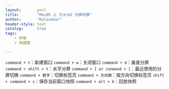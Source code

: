 ```yaml
---
layout:       post
title:        "MacOS 上 Iterm2 分屏切换"
author:       "KalosAner"
header-style: text
catalog:      true
tags:
    - 终端
    - 快捷键

---
```

`command + t`：新建窗口
`command + w`：关闭窗口
`command + d`：垂直分屏
`command + shift + t`：水平分屏
`command + ] or conmand + [`：最近使用的分屏切换
`command + 数字`：切换标签页
`command + 方向键`：按方向切换标签页
`shift + command + s`：保存当前窗口快照
`command + alt + b`：回放快照